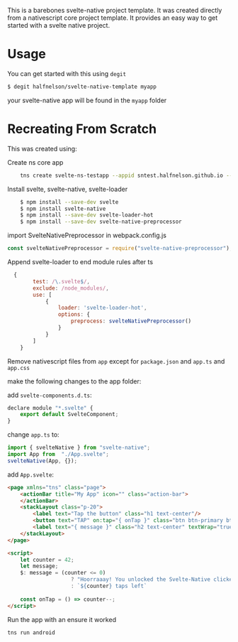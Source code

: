 This is a barebones svelte-native project template. It was created directly from a nativescript core project template. It provides an easy way to get started with a svelte native project.

# Usage

You can get started with this using `degit`

```bash
$ degit halfnelson/svelte-native-template myapp
```

your svelte-native app will be found in the `myapp` folder

# Recreating From Scratch

This was created using:

Create ns core app

```bash
    tns create svelte-ns-testapp --appid sntest.halfnelson.github.io --ts
```

Install svelte, svelte-native, svelte-loader

```bash
    $ npm install --save-dev svelte
    $ npm install svelte-native
    $ npm install --save-dev svelte-loader-hot
    $ npm install --save-dev svelte-native-preprocessor
```
import SvelteNativePreprocessor in webpack.config.js

```js
const svelteNativePreprocessor = require("svelte-native-preprocessor");
```

Append svelte-loader to end module rules after ts

```js
  {
        test: /\.svelte$/,
        exclude: /node_modules/,
        use: [
            { 
                loader: 'svelte-loader-hot',
                options: {
                    preprocess: svelteNativePreprocessor()
                }
            }
        ]
    }
```   

Remove nativescript files from `app` except for  `package.json` and `app.ts` and `app.css`

make the following changes to the app folder:

add `svelte-components.d.ts`:

```js
declare module "*.svelte" {
    export default SvelteComponent;
}
```

change `app.ts` to:

```js
import { svelteNative } from "svelte-native";
import App from  "./App.svelte";
svelteNative(App, {});
```

add `App.svelte`:

```html
<page xmlns="tns" class="page">
    <actionBar title="My App" icon="" class="action-bar">
    </actionBar>
    <stackLayout class="p-20">
        <label text="Tap the button" class="h1 text-center"/>
        <button text="TAP" on:tap="{ onTap }" class="btn btn-primary btn-active"/>
        <label text="{ message }" class="h2 text-center" textWrap="true"/>
    </stackLayout>
</page>

<script>
    let counter = 42;
    let message;
    $: message = (counter <= 0) 
                    ? "Hoorraaay! You unlocked the Svelte-Native clicker achievement!"
                    : `${counter} taps left`
    
    const onTap = () => counter--;
</script>
```

Run the app with an ensure it worked

```bash
tns run android
```





